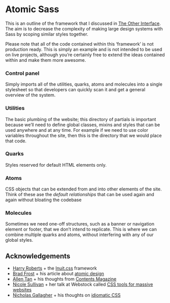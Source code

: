 # Atomic Sass

This is an outline of the framework that I discussed in [The Other Interface](http://coding.smashingmagazine.com/2013/08/02/other-interface-atomic-design-sass/). The aim is to decrease the complexity of making large design systems with Sass by scoping similar styles together.

Please note that all of the code contained within this ‘framework’ is not production ready. This is simply an example and is not intended to be used on live projects, although you’re certainly free to extend the ideas contained within and make them more awesome.


### Control panel
Simply imports all of the utilities, quarks, atoms and molecules into a single stylesheet so that developers can quickly scan it and get a general overview of the system.

### Utilities
The basic plumbing of the website; this directory of partials is important because we’ll need to define global classes, mixins and styles that can be used anywhere and at any time. For example if we need to use color variables throughout the site, then this is the directory that we would place that code.

### Quarks
Styles reserved for default HTML elements only.

### Atoms
CSS objects that can be extended from and into other elements of the site. Think of these ase the *default relationships* that can be used again and again without bloating the codebase

### Molecules
Sometimes we need one-off structures, such as a banner or navigation element or footer, that we don’t intend to replicate. This is where we can combine multiple quarks and atoms, without interfering with any of our global styles.



## Acknowledgements
- [Harry Roberts](http://twitter.com/csswizardry) + the [Inuit.css](http://inuitcss.com/) framework
- [Brad Frost](http://twitter.com/bradfrost) + his article about [atomic design](http://bradfrostweb.com/blog/post/atomic-web-design/)
- [Allen Tan](http://twitter.com/tealtan) + his thoughts from [Contents Magazine](http://contentsmagazine.com/articles/made-to-measure/)
- [Nicole Sullivan](http://twitter.com/stubbornella) + her talk at Webstock called [CSS tools for massive websites](http://talks.webstock.org.nz/speakers/nicole-sullivan/css-tools-massive-websites/)
- [Nicholas Gallagher](http://twitter.com/necolas) + his thoughts on [idiomatic CSS](https://github.com/necolas/idiomatic-css)
